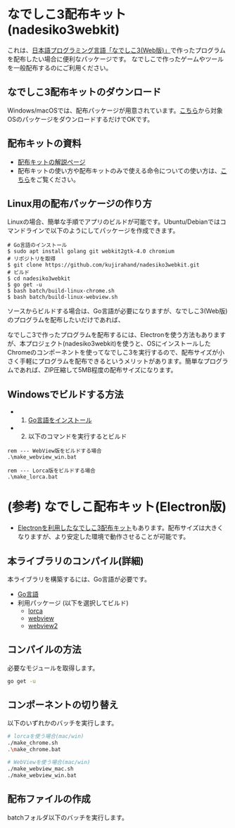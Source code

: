 # なでしこ3配布キット(nadesiko3webkit)

これは、[日本語プログラミング言語「なでしこ3(Web版)」](https://nadesi.com/)で作ったプログラムを配布したい場合に便利なパッケージです。
なでしこで作ったゲームやツールを一般配布するのにご利用ください。

## なでしこ3配布キットのダウンロード

Windows/macOSでは、配布パッケージが用意されています。[こちら](https://github.com/kujirahand/nadesiko3webkit/releases)から対象OSのパッケージをダウンロードするだけでOKです。

## 配布キットの資料

- [配布キットの解説ページ](https://nadesi.com/doc3/go.php?16421)
- 配布キットの使い方や配布キットのみで使える命令についての使い方は、[こちら](batch/res/README.md)をご覧ください。

## Linux用の配布パッケージの作り方

Linuxの場合、簡単な手順でアプリのビルドが可能です。Ubuntu/Debianではコマンドラインで以下のようにしてパッケージを作成できます。

```
# Go言語のインストール
$ sudo apt install golang git webkit2gtk-4.0 chromium
# リポジトリを取得
$ git clone https://github.com/kujirahand/nadesiko3webkit.git
# ビルド
$ cd nadesiko3webkit
$ go get -u
$ bash batch/build-linux-chrome.sh
$ bash batch/build-linux-webview.sh
```

ソースからビルドする場合は、Go言語が必要になりますが、なでしこ3(Web版)のプログラムを配布したいだけであれば、

なでしこ3で作ったプログラムを配布するには、Electronを使う方法もありますが、本プロジェクト(nadesiko3webkit)を使うと、OSにインストールしたChromeのコンポーネントを使ってなでしこ3を実行するので、配布サイズが小さく手軽にプログラムを配布できるというメリットがあります。簡単なプログラムであれば、ZIP圧縮して5MB程度の配布サイズになります。

## Windowsでビルドする方法

- 1. [Go言語をインストール](https://go.dev/dl/)
- 2. 以下のコマンドを実行するとビルド

```
rem --- WebView版をビルドする場合
.\make_webview_win.bat

rem --- Lorca版をビルドする場合
.\make_lorca.bat
```

# (参考) なでしこ配布キット(Electron版)

- [Electronを利用したなでしこ3配布キット](https://github.com/kujirahand/nadesiko3electron)もあります。配布サイズは大きくなりますが、より安定した環境で動作させることが可能です。

## 本ライブラリのコンパイル(詳細)

本ライブラリを構築するには、Go言語が必要です。

 - [Go言語](https://golang.org/)
 - 利用パッケージ (以下を選択してビルド)
   - [lorca](https://github.com/zserge/lorca)
   - [webview](https://github.com/webview/webview)
   - [webview2](https://github.com/jchv/go-webview2)

## コンパイルの方法

必要なモジュールを取得します。

```bash
go get -u
```

## コンポーネントの切り替え

以下のいずれかのバッチを実行します。

```bash
# lorcaを使う場合(mac/win)
./make_chrome.sh
.\make_chrome.bat

# WebViewを使う場合(mac/win)
./make_webview_mac.sh
./make_webview_win.bat
```

## 配布ファイルの作成

batchフォルダ以下のバッチを実行します。

